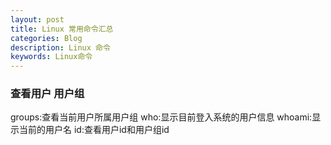 ```yaml
---
layout: post
title: Linux 常用命令汇总
categories: Blog
description: Linux 命令
keywords: Linux命令
---
```


### 查看用户 用户组

groups:查看当前用户所属用户组
who:显示目前登入系统的用户信息
whoami:显示当前的用户名
id:查看用户id和用户组id



